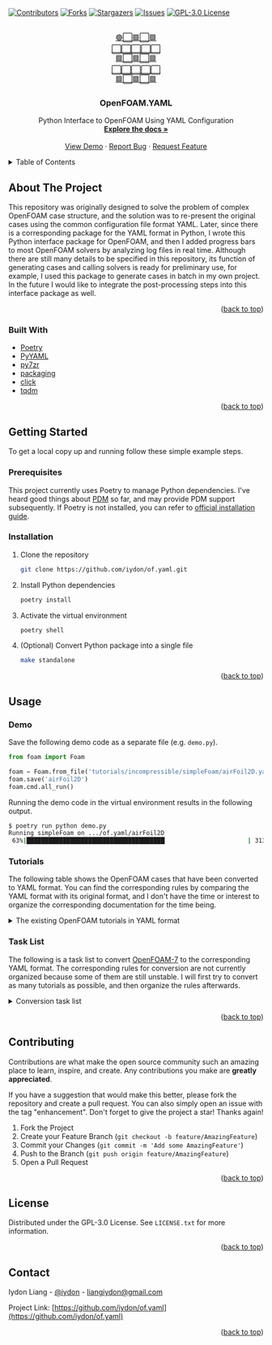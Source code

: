 <!-- Template from https://github.com/othneildrew/Best-README-Template -->
<div id="top"></div>



<!-- PROJECT SHIELDS -->
[![Contributors][contributors-shield]][contributors-url]
[![Forks][forks-shield]][forks-url]
[![Stargazers][stars-shield]][stars-url]
[![Issues][issues-shield]][issues-url]
[![GPL-3.0 License][license-shield]][license-url]



<!-- PROJECT LOGO -->
<br />
<div align="center">
  <a href="https://github.com/iydon/of.yaml">
    🟢⬜🟩⬜🟩<br />
    ⬜⬜⬜⬜⬜<br />
    🟩⬜🟩⬜🟩<br />
    ⬜⬜⬜⬜⬜<br />
    🟩⬜🟩⬜🟩<br />
  </a>

  <h3 align="center">OpenFOAM.YAML</h3>

  <p align="center">
    Python Interface to OpenFOAM Using YAML Configuration
    <br />
    <a href="https://github.com/iydon/of.yaml"><strong>Explore the docs »</strong></a>
    <br />
    <br />
    <a href="https://github.com/iydon/of.yaml">View Demo</a>
    ·
    <a href="https://github.com/iydon/of.yaml/issues">Report Bug</a>
    ·
    <a href="https://github.com/iydon/of.yaml/issues">Request Feature</a>
  </p>
</div>



<!-- TABLE OF CONTENTS -->
<details>
  <summary>Table of Contents</summary>
  <ol>
    <li>
      <a href="#about-the-project">About The Project</a>
      <ul>
        <li><a href="#built-with">Built With</a></li>
      </ul>
    </li>
    <li>
      <a href="#getting-started">Getting Started</a>
      <ul>
        <li><a href="#prerequisites">Prerequisites</a></li>
        <li><a href="#installation">Installation</a></li>
      </ul>
    </li>
    <li><a href="#usage">Usage</a></li>
      <ul>
        <li><a href="#demo">Demo</a></li>
        <li><a href="#tutorials">Tutorials</a></li>
        <li><a href="#task-list">Task List</a></li>
      </ul>
    </li>
    <li><a href="#contributing">Contributing</a></li>
    <li><a href="#license">License</a></li>
    <li><a href="#contact">Contact</a></li>
  </ol>
</details>



<!-- ABOUT THE PROJECT -->
## About The Project

This repository was originally designed to solve the problem of complex OpenFOAM case structure, and the solution was to re-present the original cases using the common configuration file format YAML. Later, since there is a corresponding package for the YAML format in Python, I wrote this Python interface package for OpenFOAM, and then I added progress bars to most OpenFOAM solvers by analyzing log files in real time. Although there are still many details to be specified in this repository, its function of generating cases and calling solvers is ready for preliminary use, for example, I used this package to generate cases in batch in my own project. In the future I would like to integrate the post-processing steps into this interface package as well.

<p align="right">(<a href="#top">back to top</a>)</p>

### Built With

* [Poetry](https://github.com/python-poetry/poetry)
* [PyYAML](https://github.com/yaml/pyyaml)
* [py7zr](https://github.com/miurahr/py7zr)
* [packaging](https://github.com/pypa/packaging)
* [click](https://github.com/pallets/click)
* [tqdm](https://github.com/tqdm/tqdm)

<p align="right">(<a href="#top">back to top</a>)</p>



<!-- GETTING STARTED -->
## Getting Started

To get a local copy up and running follow these simple example steps.

### Prerequisites

This project currently uses Poetry to manage Python dependencies. I've heard good things about [PDM](https://github.com/pdm-project/pdm) so far, and may provide PDM support subsequently. If Poetry is not installed, you can refer to [official installation guide](https://github.com/python-poetry/poetry#installation).

### Installation

1. Clone the repository
   ```sh
   git clone https://github.com/iydon/of.yaml.git
   ```
2. Install Python dependencies
   ```sh
   poetry install
   ```
3. Activate the virtual environment
   ```sh
   poetry shell
   ```
4. (Optional) Convert Python package into a single file
   ```sh
   make standalone
   ```

<p align="right">(<a href="#top">back to top</a>)</p>



<!-- USAGE EXAMPLES -->
## Usage

### Demo

Save the following demo code as a separate file (e.g. `demo.py`).

```python
from foam import Foam

foam = Foam.from_file('tutorials/incompressible/simpleFoam/airFoil2D.yaml')
foam.save('airFoil2D')
foam.cmd.all_run()
```

Running the demo code in the virtual environment results in the following output.

```sh
$ poetry run python demo.py
Running simpleFoam on .../of.yaml/airFoil2D
 63%|██████████████████████████████████████▏                      | 313.0/500.0 [00:06<00:04, 46.66it/s]
```

### Tutorials

The following table shows the OpenFOAM cases that have been converted to YAML format. You can find the corresponding rules by comparing the YAML format with its original format, and I don't have the time or interest to organize the corresponding documentation for the time being.

<details>
  <summary>The existing OpenFOAM tutorials in YAML format</summary>

  | YAML | OpenFOAM | Version | Solver |
  | --- | --- | --- | --- |
  | [airFoil2D.yaml](tutorials/incompressible/simpleFoam/airFoil2D.yaml) | [airFoil2D](https://github.com/OpenFOAM/OpenFOAM-7/tree/master/tutorials/incompressible/simpleFoam/airFoil2D) | 7 | [incompressible/simpleFoam](https://github.com/OpenFOAM/OpenFOAM-7/tree/master/applications/solvers/incompressible/simpleFoam) |
  | [beamEndLoad.yaml](tutorials/stressAnalysis/solidEquilibriumDisplacementFoam/beamEndLoad.yaml) | [beamEndLoad](https://github.com/OpenFOAM/OpenFOAM-7/tree/master/tutorials/stressAnalysis/solidEquilibriumDisplacementFoam/beamEndLoad) | 7 | [stressAnalysis/solidEquilibriumDisplacementFoam](https://github.com/OpenFOAM/OpenFOAM-7/tree/master/applications/solvers/stressAnalysis/solidEquilibriumDisplacementFoam) |
  | [boxTurb16.yaml](tutorials/DNS/dnsFoam/boxTurb16.yaml) | [boxTurb16](https://github.com/OpenFOAM/OpenFOAM-7/tree/master/tutorials/DNS/dnsFoam/boxTurb16) | 7 | [DNS/dnsFoam](https://github.com/OpenFOAM/OpenFOAM-7/tree/master/applications/solvers/DNS/dnsFoam) |
  | [cylinder.yaml](tutorials/basic/potentialFoam/cylinder.yaml) | [cylinder](https://github.com/OpenFOAM/OpenFOAM-7/tree/master/tutorials/basic/potentialFoam/cylinder) | 7 | [basic/potentialFoam](https://github.com/OpenFOAM/OpenFOAM-7/tree/master/applications/solvers/basic/potentialFoam) |
  | [damBreak.yaml](tutorials/multiphase/interMixingFoam/laminar/damBreak.yaml) | [damBreak](https://github.com/OpenFOAM/OpenFOAM-7/tree/master/tutorials/multiphase/interMixingFoam/laminar/damBreak) | 7 | [multiphase/interMixingFoam](https://github.com/OpenFOAM/OpenFOAM-7/tree/master/applications/solvers/multiphase/interFoam/interMixingFoam) |
  | [damBreak4phase.yaml](tutorials/multiphase/multiphaseInterFoam/laminar/damBreak4phase.yaml) | [damBreak4phase](https://github.com/OpenFOAM/OpenFOAM-7/tree/master/tutorials/multiphase/multiphaseInterFoam/laminar/damBreak4phase) | 7 | [multiphase/multiphaseInterFoam](https://github.com/OpenFOAM/OpenFOAM-7/tree/master/applications/solvers/multiphase/multiphaseInterFoam) |
  | [damBreak4phaseFine.yaml](tutorials/multiphase/multiphaseInterFoam/laminar/damBreak4phaseFine.yaml) | [damBreak4phaseFine](https://github.com/OpenFOAM/OpenFOAM-7/tree/master/tutorials/multiphase/multiphaseInterFoam/laminar/damBreak4phaseFine) | 7 | [multiphase/multiphaseInterFoam](https://github.com/OpenFOAM/OpenFOAM-7/tree/master/applications/solvers/multiphase/multiphaseInterFoam) |
  | [damBreakWithObstacle.yaml](tutorials/multiphase/interFoam/laminar/damBreakWithObstacle.yaml) | [damBreakWithObstacle](https://github.com/OpenFOAM/OpenFOAM-7/tree/master/tutorials/multiphase/interFoam/laminar/damBreakWithObstacle) | 7 | [multiphase/interFoam](https://github.com/OpenFOAM/OpenFOAM-7/tree/master/applications/solvers/multiphase/interFoam) |
  | [DTCHull.yaml](tutorials/multiphase/interFoam/RAS/DTCHull.yaml) | [DTCHull](https://github.com/OpenFOAM/OpenFOAM-7/tree/master/tutorials/multiphase/interFoam/RAS/DTCHull) | 7 | [multiphase/interFoam](https://github.com/OpenFOAM/OpenFOAM-7/tree/master/applications/solvers/multiphase/interFoam) |
  | [elbow.yaml](tutorials/incompressible/icoFoam/elbow.yaml) | [elbow](https://github.com/OpenFOAM/OpenFOAM-7/tree/master/tutorials/incompressible/icoFoam/elbow) | 7 | [incompressible/icoFoam](https://github.com/OpenFOAM/OpenFOAM-7/tree/master/applications/solvers/incompressible/icoFoam) |
  | [europeanCall.yaml](tutorials/financial/financialFoam/europeanCall.yaml) | [europeanCall](https://github.com/OpenFOAM/OpenFOAM-7/tree/master/tutorials/financial/financialFoam/europeanCall) | 7 | [financial/financialFoam](https://github.com/OpenFOAM/OpenFOAM-7/tree/master/applications/solvers/financial/financialFoam) |
  | [fileHandler.yaml](tutorials/IO/fileHandler.yaml) | [fileHandler](https://github.com/OpenFOAM/OpenFOAM-7/tree/master/tutorials/IO/fileHandler) | 7 | [lagrangian/icoUncoupledKinematicParcelFoam](https://github.com/OpenFOAM/OpenFOAM-7/tree/master/applications/solvers/lagrangian/icoUncoupledKinematicParcelFoam) |
  | [flange.yaml](tutorials/basic/laplacianFoam/flange.yaml) | [flange](https://github.com/OpenFOAM/OpenFOAM-7/tree/master/tutorials/basic/laplacianFoam/flange) | 7 | [basic/laplacianFoam](https://github.com/OpenFOAM/OpenFOAM-7/tree/master/applications/solvers/basic/laplacianFoam) |
  | [mixerVessel2D.yaml](tutorials/multiphase/multiphaseInterFoam/laminar/mixerVessel2D.yaml) | [mixerVessel2D](https://github.com/OpenFOAM/OpenFOAM-7/tree/master/tutorials/multiphase/multiphaseInterFoam/laminar/mixerVessel2D) | 7 | [multiphase/multiphaseInterFoam](https://github.com/OpenFOAM/OpenFOAM-7/tree/master/applications/solvers/multiphase/multiphaseInterFoam) |
  | [nozzleFlow2D.yaml](tutorials/multiphase/interFoam/LES/nozzleFlow2D.yaml) | [nozzleFlow2D](https://github.com/OpenFOAM/OpenFOAM-7/tree/master/tutorials/multiphase/interFoam/LES/nozzleFlow2D) | 7 | [multiphase/interFoam](https://github.com/OpenFOAM/OpenFOAM-7/tree/master/applications/solvers/multiphase/interFoam) |
  | [pipeCyclic.yaml](tutorials/incompressible/simpleFoam/pipeCyclic.yaml) | [pipeCyclic](https://github.com/OpenFOAM/OpenFOAM-7/tree/master/tutorials/incompressible/simpleFoam/pipeCyclic) | 7 | [incompressible/simpleFoam](https://github.com/OpenFOAM/OpenFOAM-7/tree/master/applications/solvers/incompressible/simpleFoam) |
  | [pitzDaily.yaml](tutorials/basic/potentialFoam/pitzDaily.yaml) | [pitzDaily](https://github.com/OpenFOAM/OpenFOAM-7/tree/master/tutorials/basic/potentialFoam/pitzDaily) | 7 | [basic/potentialFoam](https://github.com/OpenFOAM/OpenFOAM-7/tree/master/applications/solvers/basic/potentialFoam) |
  | [pitzDaily.yaml](tutorials/basic/scalarTransportFoam/pitzDaily.yaml) | [pitzDaily](https://github.com/OpenFOAM/OpenFOAM-7/tree/master/tutorials/basic/scalarTransportFoam/pitzDaily) | 7 | [basic/scalarTransportFoam](https://github.com/OpenFOAM/OpenFOAM-7/tree/master/applications/solvers/basic/scalarTransportFoam) |
  | [plateHole.yaml](tutorials/stressAnalysis/solidDisplacementFoam/plateHole.yaml) | [plateHole](https://github.com/OpenFOAM/OpenFOAM-7/tree/master/tutorials/stressAnalysis/solidDisplacementFoam/plateHole) | 7 | [stressAnalysis/solidDisplacementFoam](https://github.com/OpenFOAM/OpenFOAM-7/tree/master/applications/solvers/stressAnalysis/solidDisplacementFoam) |
  | [sloshingTank3D6DoF.yaml](tutorials/multiphase/interFoam/laminar/sloshingTank3D6DoF.yaml) | [sloshingTank3D6DoF](https://github.com/OpenFOAM/OpenFOAM-7/tree/master/tutorials/multiphase/interFoam/laminar/sloshingTank3D6DoF) | 7 | [multiphase/interFoam](https://github.com/OpenFOAM/OpenFOAM-7/tree/master/applications/solvers/multiphase/interFoam) |
  | [propeller.yaml](tutorials/multiphase/interPhaseChangeFoam/propeller.yaml) | [propeller](https://github.com/OpenFOAM/OpenFOAM-7/tree/master/tutorials/multiphase/interPhaseChangeFoam/propeller) | 7 | [multiphase/interPhaseChangeFoam](https://github.com/OpenFOAM/OpenFOAM-7/tree/master/applications/solvers/multiphase/interPhaseChangeFoam) |
  | [mixerVesselAMI.yaml](tutorials/multiphase/interFoam/RAS/mixerVesselAMI.yaml) | [mixerVesselAMI](https://github.com/OpenFOAM/OpenFOAM-7/tree/master/tutorials/multiphase/interFoam/RAS/mixerVesselAMI) | 7 | [multiphase/interFoam](https://github.com/OpenFOAM/OpenFOAM-7/tree/master/applications/solvers/multiphase/interFoam) |
  | [sloshingTank2D.yaml](tutorials/multiphase/compressibleInterFoam/laminar/sloshingTank2D.yaml) | [sloshingTank2D](https://github.com/OpenFOAM/OpenFOAM-7/tree/master/tutorials/multiphase/compressibleInterFoam/laminar/sloshingTank2D) | 7 | [multiphase/compressibleInterFoam](https://github.com/OpenFOAM/OpenFOAM-7/tree/master/applications/solvers/multiphase/compressibleInterFoam) |
  | [damBreak4phase.yaml](tutorials/multiphase/compressibleMultiphaseInterFoam/laminar/damBreak4phase.yaml) | [damBreak4phase](https://github.com/OpenFOAM/OpenFOAM-7/tree/master/tutorials/multiphase/compressibleMultiphaseInterFoam/laminar/damBreak4phase) | 7 | [multiphase/compressibleMultiphaseInterFoam](https://github.com/OpenFOAM/OpenFOAM-7/tree/master/applications/solvers/multiphase/compressibleMultiphaseInterFoam) |
  | [flamePropagationWithObstacles.yaml](tutorials/combustion/PDRFoam/flamePropagationWithObstacles.yaml) | [flamePropagationWithObstacles](https://github.com/OpenFOAM/OpenFOAM-7/tree/master/tutorials/combustion/PDRFoam/flamePropagationWithObstacles) | 7 | [combustion/PDRFoam](https://github.com/OpenFOAM/OpenFOAM-7/tree/master/applications/solvers/combustion/PDRFoam) |
  | [kivaTest.yaml](tutorials/combustion/XiEngineFoam/kivaTest.yaml) | [kivaTest](https://github.com/OpenFOAM/OpenFOAM-7/tree/master/tutorials/combustion/XiEngineFoam/kivaTest) | 7 | [combustion/XiEngineFoam](https://github.com/OpenFOAM/OpenFOAM-7/tree/master/applications/solvers/combustion/XiFoam/XiEngineFoam) |
  | [moriyoshiHomogeneous.yaml](tutorials/combustion/XiFoam/RAS/moriyoshiHomogeneous.yaml) | [moriyoshiHomogeneous](https://github.com/OpenFOAM/OpenFOAM-7/tree/master/tutorials/combustion/XiFoam/RAS/moriyoshiHomogeneous) | 7 | [combustion/XiFoam](https://github.com/OpenFOAM/OpenFOAM-7/tree/master/applications/solvers/combustion/XiFoam) |
  | [throttle.yaml](tutorials/multiphase/cavitatingFoam/LES/throttle.yaml) | [throttle](https://github.com/OpenFOAM/OpenFOAM-7/tree/master/tutorials/multiphase/cavitatingFoam/LES/throttle) | 7 | [multiphase/cavitatingFoam](https://github.com/OpenFOAM/OpenFOAM-7/tree/master/applications/solvers/multiphase/cavitatingFoam) |
  | [throttle3D.yaml](tutorials/multiphase/cavitatingFoam/LES/throttle3D.yaml) | [throttle3D](https://github.com/OpenFOAM/OpenFOAM-7/tree/master/tutorials/multiphase/cavitatingFoam/LES/throttle3D) | 7 | [multiphase/cavitatingFoam](https://github.com/OpenFOAM/OpenFOAM-7/tree/master/applications/solvers/multiphase/cavitatingFoam) |
  | [throttle.yaml](tutorials/multiphase/cavitatingFoam/RAS/throttle.yaml) | [throttle](https://github.com/OpenFOAM/OpenFOAM-7/tree/master/tutorials/multiphase/cavitatingFoam/RAS/throttle) | 7 | [multiphase/cavitatingFoam](https://github.com/OpenFOAM/OpenFOAM-7/tree/master/applications/solvers/multiphase/cavitatingFoam) |
</details>

### Task List

The following is a task list to convert [OpenFOAM-7](https://github.com/OpenFOAM/OpenFOAM-7) to the corresponding YAML format. The corresponding rules for conversion are not currently organized because some of them are still unstable. I will first try to convert as many tutorials as possible, and then organize the rules afterwards.

<details>
  <summary>Conversion task list</summary>

  - [x] DNS
      - [x] dnsFoam
          - [x] boxTurb16
  - [x] IO
      - [x] fileHandler
  - [x] basic
      - [x] laplacianFoam
          - [x] flange
      - [x] potentialFoam
          - [x] cylinder
          - [x] pitzDaily
      - [x] scalarTransportFoam
          - [x] pitzDaily
  - [ ] combustion
      - [x] PDRFoam
          - [x] flamePropagationWithObstacles
      - [x] XiEngineFoam
          - [x] kivaTest
      - [x] XiFoam
          - [x] RAS
              - [x] moriyoshiHomogeneous
      - [ ] chemFoam
          - [ ] gri
          - [ ] h2
          - [ ] ic8h18
          - [ ] ic8h18_TDAC
          - [ ] nc7h16
      - [ ] coldEngineFoam
          - [ ] freePiston
      - [ ] fireFoam
          - [ ] LES
              - [ ] flameSpreadWaterSuppressionPanel
              - [ ] oppositeBurningPanels
              - [ ] smallPoolFire2D
              - [ ] smallPoolFire3D
      - [ ] reactingFoam
          - [ ] RAS
              - [ ] DLR_A_LTS
              - [ ] SandiaD_LTS
              - [ ] membrane
          - [ ] laminar
              - [ ] counterFlowFlame2D
              - [ ] counterFlowFlame2DLTS
              - [ ] counterFlowFlame2DLTS_GRI_TDAC
              - [ ] counterFlowFlame2D_GRI
              - [ ] counterFlowFlame2D_GRI_TDAC
  - [ ] compressible
      - [ ] rhoCentralFoam
          - [ ] LadenburgJet60psi
          - [ ] biconic25-55Run35
          - [ ] forwardStep
          - [ ] movingCone
          - [ ] obliqueShock
          - [ ] shockTube
          - [ ] wedge15Ma5
      - [ ] rhoPimpleFoam
          - [ ] LES
              - [ ] pitzDaily
          - [ ] RAS
              - [ ] aerofoilNACA0012
              - [ ] angledDuct
              - [ ] angledDuctLTS
              - [ ] annularThermalMixer
              - [ ] cavity
              - [ ] mixerVessel2D
              - [ ] nacaAirfoil
              - [ ] prism
              - [ ] squareBendLiq
          - [ ] laminar
              - [ ] blockedChannel
              - [ ] decompressionTank
              - [ ] forwardStep
              - [ ] helmholtzResonance
              - [ ] shockTube
      - [ ] rhoPorousSimpleFoam
          - [ ] angledDuctExplicit
          - [ ] angledDuctImplicit
      - [ ] rhoSimpleFoam
          - [ ] aerofoilNACA0012
          - [ ] angledDuctExplicitFixedCoeff
          - [ ] squareBend
          - [ ] squareBendLiq
  - [ ] discreteMethods
      - [ ] dsmcFoam
          - [ ] freeSpacePeriodic
          - [ ] freeSpaceStream
          - [ ] supersonicCorner
          - [ ] wedge15Ma5
      - [ ] molecularDynamics
          - [ ] mdEquilibrationFoam
              - [ ] periodicCubeArgon
              - [ ] periodicCubeWater
          - [ ] mdFoam
              - [ ] nanoNozzle
  - [ ] electromagnetics
      - [ ] electrostaticFoam
          - [ ] chargedWire
      - [ ] mhdFoam
          - [ ] hartmann
  - [x] financial
      - [x] financialFoam
          - [x] europeanCall
  - [ ] heatTransfer
      - [ ] buoyantPimpleFoam
          - [ ] BernardCells
          - [ ] hotRoom
          - [ ] hotRoomBoussinesq
      - [ ] buoyantSimpleFoam
          - [ ] buoyantCavity
          - [ ] circuitBoardCooling
          - [ ] externalCoupledCavity
          - [ ] hotRadiationRoom
          - [ ] hotRadiationRoomFvDOM
          - [ ] hotRoomBoussinesq
          - [ ] iglooWithFridges
      - [ ] chtMultiRegionFoam
          - [ ] coolingSphere
          - [ ] heatExchanger
          - [ ] heatedDuct
          - [ ] reverseBurner
          - [ ] shellAndTubeHeatExchanger
  - [ ] incompressible
      - [ ] SRFPimpleFoam
          - [ ] rotor2D
      - [ ] SRFSimpleFoam
          - [ ] mixer
      - [ ] adjointShapeOptimizationFoam
          - [ ] pitzDaily
      - [ ] boundaryFoam
          - [ ] boundaryLaunderSharma
          - [ ] boundaryWallFunctions
          - [ ] boundaryWallFunctionsProfile
      - [ ] icoFoam
          - [ ] cavity
              - [ ] cavity
              - [ ] cavityClipped
              - [ ] cavityGrade
          - [x] elbow
      - [ ] nonNewtonianIcoFoam
          - [ ] offsetCylinder
      - [ ] pimpleFoam
          - [ ] LES
              - [ ] channel395
          - [ ] RAS
              - [ ] TJunction
              - [ ] TJunctionFan
              - [ ] elipsekkLOmega
              - [ ] impeller
              - [ ] oscillatingInletACMI2D
              - [ ] pitzDaily
              - [ ] pitzDailyLTS
              - [ ] propeller
              - [ ] wingMotion
          - [ ] laminar
              - [ ] blockedChannel
              - [ ] mixerVesselAMI2D
              - [ ] movingCone
              - [ ] offsetCylinder
              - [ ] planarContraction
              - [ ] planarCouette
              - [ ] planarPoiseuille
      - [ ] pisoFoam
          - [ ] LES
              - [ ] motorBike
              - [ ] pitzDaily
              - [ ] pitzDailyMapped
          - [ ] RAS
              - [ ] cavity
              - [ ] cavityCoupledU
          - [ ] laminar
              - [ ] porousBlockage
      - [ ] porousSimpleFoam
          - [ ] angledDuctExplicit
          - [ ] angledDuctImplicit
          - [ ] straightDuctImplicit
      - [ ] shallowWaterFoam
          - [ ] squareBump
      - [ ] simpleFoam
          - [ ] T3A
          - [x] airFoil2D
          - [ ] mixerVessel2D
          - [ ] motorBike
          - [x] pipeCyclic
          - [ ] pitzDaily
          - [ ] pitzDailyExptInlet
          - [ ] rotorDisk
          - [ ] turbineSiting
          - [ ] windAroundBuildings
  - [ ] lagrangian
      - [ ] DPMFoam
          - [ ] Goldschmidt
      - [ ] MPPICFoam
          - [ ] Goldschmidt
          - [ ] column
          - [ ] cyclone
          - [ ] injectionChannel
      - [ ] coalChemistryFoam
          - [ ] simplifiedSiwek
      - [ ] icoUncoupledKinematicParcelFoam
          - [ ] hopper
              - [ ] hopperEmptying
              - [ ] hopperInitialState
          - [ ] mixerVesselAMI2D
      - [ ] reactingParcelFoam
          - [ ] counterFlowFlame2DLTS
          - [ ] cylinder
          - [ ] filter
          - [ ] hotBoxes
          - [ ] parcelInBox
          - [ ] rivuletPanel
          - [ ] splashPanel
          - [ ] verticalChannel
          - [ ] verticalChannelLTS
      - [ ] simpleReactingParcelFoam
          - [ ] verticalChannel
      - [ ] sprayFoam
          - [ ] aachenBomb
  - [ ] mesh
      - [ ] blockMesh
          - [ ] pipe
          - [ ] sphere
          - [ ] sphere7
          - [ ] sphere7ProjectedEdges
      - [ ] foamyHexMesh
          - [ ] blob
          - [ ] flange
          - [ ] mixerVessel
          - [ ] simpleShapes
          - [ ] straightDuctImplicit → ../../incompressible/porousSimpleFoam/straightDuctImplicit
      - [ ] foamyQuadMesh
          - [ ] jaggedBoundary
          - [ ] square
      - [ ] moveDynamicMesh
          - [ ] SnakeRiverCanyon
      - [ ] refineMesh
          - [ ] refineFieldDirs
      - [ ] snappyHexMesh
          - [ ] flange
          - [ ] iglooWithFridges → ../../heatTransfer/buoyantSimpleFoam/iglooWithFridges
          - [ ] motorBike → ../../incompressible/simpleFoam/motorBike
  - [ ] multiphase
      - [x] cavitatingFoam
          - [x] LES
              - [x] throttle
              - [x] throttle3D
          - [x] RAS
              - [x] throttle
      - [ ] compressibleInterFoam
          - [ ] laminar
              - [ ] climbingRod
              - [ ] depthCharge2D
              - [ ] depthCharge3D
              - [x] sloshingTank2D
      - [x] compressibleMultiphaseInterFoam
          - [x] laminar
              - [x] damBreak4phase
      - [ ] driftFluxFoam
          - [ ] RAS
              - [ ] dahl
              - [ ] mixerVessel2D
              - [ ] tank3D
      - [ ] interFoam
          - [x] LES
              - [x] nozzleFlow2D
          - [ ] RAS
              - [x] DTCHull
              - [ ] DTCHullMoving
              - [ ] DTCHullWave
              - [ ] angledDuct
              - [ ] damBreak
              - [ ] damBreakPorousBaffle
              - [ ] floatingObject
              - [x] mixerVesselAMI
              - [ ] waterChannel
              - [ ] weirOverflow
          - [ ] laminar
              - [ ] capillaryRise
              - [ ] damBreak
              - [x] damBreakWithObstacle
              - [ ] mixerVessel2D
              - [ ] sloshingCylinder
              - [ ] sloshingTank2D
              - [ ] sloshingTank2D3DoF
              - [ ] sloshingTank3D
              - [ ] sloshingTank3D3DoF
              - [x] sloshingTank3D6DoF
              - [ ] testTubeMixer
              - [ ] wave
      - [x] interMixingFoam
          - [x] laminar
              - [x] damBreak
      - [ ] interPhaseChangeFoam
          - [ ] cavitatingBullet
          - [x] propeller
      - [ ] multiphaseEulerFoam
          - [ ] bubbleColumn
          - [ ] damBreak4phase
          - [ ] damBreak4phaseFine
          - [ ] mixerVessel2D
      - [x] multiphaseInterFoam
          - [x] laminar
              - [x] damBreak4phase
              - [x] damBreak4phaseFine
              - [x] mixerVessel2D
      - [ ] potentialFreeSurfaceFoam
          - [ ] movingOscillatingBox
          - [ ] oscillatingBox
      - [ ] reactingMultiphaseEulerFoam
          - [ ] RAS
              - [ ] wallBoiling1D_2phase
              - [ ] wallBoiling1D_3phase
          - [ ] laminar
              - [ ] bed
              - [ ] bubbleColumn
              - [ ] bubbleColumnFixedPolydisperse
              - [ ] bubbleColumnPolydisperse
              - [ ] mixerVessel2D
              - [ ] trickleBed
      - [ ] reactingTwoPhaseEulerFoam
          - [ ] LES
              - [ ] bubbleColumn
          - [ ] RAS
              - [ ] LBend
              - [ ] bubbleColumn
              - [ ] bubbleColumnEvaporatingReacting
              - [ ] bubbleColumnPolydisperse
              - [ ] fluidisedBed
              - [ ] wallBoiling
              - [ ] wallBoiling1D
              - [ ] wallBoilingIATE
              - [ ] wallBoilingPolyDisperse
          - [ ] laminar
              - [ ] bubbleColumn
              - [ ] bubbleColumnEvaporating
              - [ ] bubbleColumnEvaporatingDissolving
              - [ ] bubbleColumnIATE
              - [ ] fluidisedBed
              - [ ] injection
              - [ ] mixerVessel2D
              - [ ] steamInjection
      - [ ] twoLiquidMixingFoam
          - [ ] lockExchange
      - [ ] twoPhaseEulerFoam
          - [ ] LES
              - [ ] bubbleColumn
          - [ ] RAS
              - [ ] bubbleColumn
              - [ ] fluidisedBed
          - [ ] laminar
              - [ ] bubbleColumn
              - [ ] bubbleColumnIATE
              - [ ] fluidisedBed
              - [ ] injection
              - [ ] mixerVessel2D
  - [ ] resources
      - [ ] geometry
  - [x] stressAnalysis
      - [x] solidDisplacementFoam
          - [x] plateHole
      - [x] solidEquilibriumDisplacementFoam
          - [x] beamEndLoad
</details>

<p align="right">(<a href="#top">back to top</a>)</p>



<!-- CONTRIBUTING -->
## Contributing

Contributions are what make the open source community such an amazing place to learn, inspire, and create. Any contributions you make are **greatly appreciated**.

If you have a suggestion that would make this better, please fork the repository and create a pull request. You can also simply open an issue with the tag "enhancement".
Don't forget to give the project a star! Thanks again!

1. Fork the Project
2. Create your Feature Branch (`git checkout -b feature/AmazingFeature`)
3. Commit your Changes (`git commit -m 'Add some AmazingFeature'`)
4. Push to the Branch (`git push origin feature/AmazingFeature`)
5. Open a Pull Request

<p align="right">(<a href="#top">back to top</a>)</p>



<!-- LICENSE -->
## License

Distributed under the GPL-3.0 License. See `LICENSE.txt` for more information.

<p align="right">(<a href="#top">back to top</a>)</p>



<!-- CONTACT -->
## Contact

Iydon Liang - [@iydon](https://github.com/iydon) - liangiydon@gmail.com

Project Link: [https://github.com/iydon/of.yaml](https://github.com/iydon/of.yaml)

<p align="right">(<a href="#top">back to top</a>)</p>



<!-- MARKDOWN LINKS & IMAGES -->
[contributors-shield]: https://img.shields.io/github/contributors/iydon/of.yaml.svg?style=for-the-badge
[contributors-url]: https://github.com/iydon/of.yaml/graphs/contributors
[forks-shield]: https://img.shields.io/github/forks/iydon/of.yaml.svg?style=for-the-badge
[forks-url]: https://github.com/iydon/of.yaml/network/members
[stars-shield]: https://img.shields.io/github/stars/iydon/of.yaml.svg?style=for-the-badge
[stars-url]: https://github.com/iydon/of.yaml/stargazers
[issues-shield]: https://img.shields.io/github/issues/iydon/of.yaml.svg?style=for-the-badge
[issues-url]: https://github.com/iydon/of.yaml/issues
[license-shield]: https://img.shields.io/github/license/iydon/of.yaml.svg?style=for-the-badge
[license-url]: https://github.com/iydon/of.yaml/blob/master/LICENSE.txt
